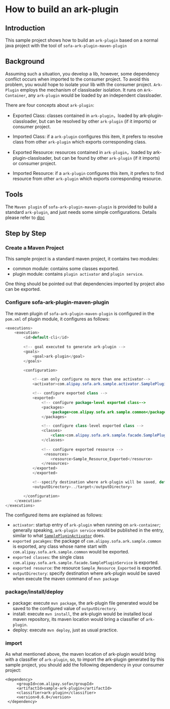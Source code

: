 # How to build an ark-plugin
## Introduction
This sample project shows how to build an `ark-plugin`
based on a normal java project with the tool of `sofa-ark-plugin-maven-plugin`

## Background
Assuming such a situation, you develop a lib, however, some dependency 
conflict occurs when imported to the consumer project. To avoid this 
problem, you would hope to isolate your lib with the consumer project.
`Ark-Plugin` employs the mechanism of classloader isolation. It runs on 
`Ark-Container`, any `ark-plugin` would be loaded by an independent classloader.

There are four concepts about `ark-plugin`:

+ Exported Class: classes contained in `ark-plugin`，loaded by ark-plugin-classloader,
but can be resolved by other `ark-plugin` (if it imports) or consumer project.

+ Imported Class: if a `ark-plugin` configures this item, it prefers to resolve class 
from other `ark-plugin` which exports corresponding class.

+ Exported Resource: resources contained in `ark-plugin`，loaded by ark-plugin-classloader,
but can be found by other `ark-plugin` (if it imports) or consumer project.

+ Imported Resource: if a `ark-plugin` configures this item, it prefers to find resource 
from other `ark-plugin` which exports corresponding resource.

## Tools 
The `Maven plugin` of `sofa-ark-plugin-maven-plugin` is provided to build a
standard `ark-plugin`, and just needs some simple configurations. Details please
refer to [doc](https://alipay.github.io/sofastack.github.io/docs/build-ark-plugin.html)

## Step by Step
### Create a Maven Project
This sample project is a standard maven project, it contains two modules:

+ common module: contains some classes exported.
+ plugin module: contains `plugin activator` and `plugin service`.

One thing should be pointed out that dependencies imported by project also can be exported.

### Configure sofa-ark-plugin-maven-plugin
The maven plugin of `sofa-ark-plugin-maven-plugin` is configured in the `pom.xml` of plugin
module, it configures as follows:

``` java
<executions>
    <execution>
        <id>default-cli</id>
        
        <!-- goal executed to generate ark-plugin -->
        <goals>
            <goal>ark-plugin</goal>
        </goals>

        <configuration>

            <!--can only configure no more than one activator-->
            <activator>com.alipay.sofa.ark.sample.activator.SamplePluginActivator</activator>

            <!-- configure exported class -->
            <exported>
                <!-- configure package-level exported class-->
                <packages>
                    <package>com.alipay.sofa.ark.sample.common</package>
                </packages>

                <!-- configure class-level exported class -->
                <classes>
                    <class>com.alipay.sofa.ark.sample.facade.SamplePluginService</class>
                </classes>
                
                <!-- configure exported resource -->
                 <resources>
                    <resource>Sample_Resource_Exported</resource>
                </resources>
            </exported>
            </exported>

            <!--specify destination where ark-plugin will be saved, default saved to ${project.build.directory}-->
            <outputDirectory>../target</outputDirectory>

        </configuration>
    </execution>
</executions>
```
The configured items are explained as follows:
+ `activator`: startup entry of `ark-plugin` when running on `ark-container`; generally speaking,
`ark-plugin service` would be published in the entry, similar to what [`SamplePluginActivator`](./plugin/src/main/java/com/alipay/sofa/ark/sample/activator/SamplePluginActivator.java) does.
+ `exported pacakges`: the package of `com.alipay.sofa.ark.sample.common` is exported, any class
whose name start with `com.alipay.sofa.ark.sample.common` would be exported.
+ `exported classes`: the single class `com.alipay.sofa.ark.sample.facade.SamplePluginService` is
exported.
+ `exported resource`: the resource `Sample_Resource_Exported` is exported.
+ `outputDirectory`: specify destination where ark-plugin would be saved when execute
the maven command of `mvn package`

### package/install/deploy
+ package: execute `mvn package`, the ark-plugin file generated would be saved to the configured 
value of `outputDirectory`.
+ install: execute `mvn install`, the ark-plugin would be installed local maven repository, its maven
location would bring a classifier of `ark-plugin`.
+ deploy: execute `mvn deploy`, just as usual practice.

### import
As what mentioned above, the maven location of ark-plugin would bring with a classifier
of `ark-plugin`, so, to import the ark-plugin generated by this sample project, you
should add the following dependency in your consumer project:

```
<dependency>
     <groupId>com.alipay.sofa</groupId>
     <artifactId>sample-ark-plugin</artifactId>
     <classifier>ark-plugin</classifier>
     <version>0.6.0</version>
 </dependency>
```
